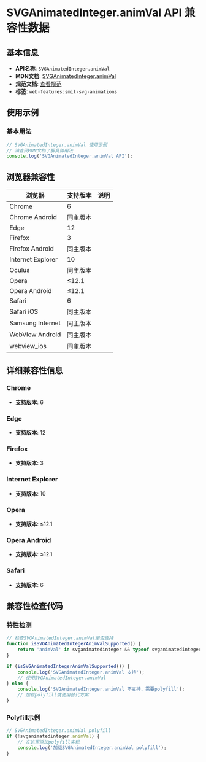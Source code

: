 # SVGAnimatedInteger.animVal API 兼容性数据

## 基本信息

- **API名称**: `SVGAnimatedInteger.animVal`
- **MDN文档**: [SVGAnimatedInteger.animVal](https://developer.mozilla.org/docs/Web/API/SVGAnimatedInteger/animVal)
- **规范文档**: [查看规范](https://svgwg.org/svg2-draft/types.html#__svg__SVGAnimatedInteger__animVal)
- **标签**: `web-features:smil-svg-animations`

## 使用示例

### 基本用法

```javascript
// SVGAnimatedInteger.animVal 使用示例
// 请查阅MDN文档了解具体用法
console.log('SVGAnimatedInteger.animVal API');
```

## 浏览器兼容性

| 浏览器 | 支持版本 | 说明 |
|--------|----------|------|
| Chrome | 6 |  |
| Chrome Android | 同主版本 |  |
| Edge | 12 |  |
| Firefox | 3 |  |
| Firefox Android | 同主版本 |  |
| Internet Explorer | 10 |  |
| Oculus | 同主版本 |  |
| Opera | ≤12.1 |  |
| Opera Android | ≤12.1 |  |
| Safari | 6 |  |
| Safari iOS | 同主版本 |  |
| Samsung Internet | 同主版本 |  |
| WebView Android | 同主版本 |  |
| webview_ios | 同主版本 |  |

## 详细兼容性信息

### Chrome

- **支持版本**: 6

### Edge

- **支持版本**: 12

### Firefox

- **支持版本**: 3

### Internet Explorer

- **支持版本**: 10

### Opera

- **支持版本**: ≤12.1

### Opera Android

- **支持版本**: ≤12.1

### Safari

- **支持版本**: 6

## 兼容性检查代码

### 特性检测

```javascript
// 检查SVGAnimatedInteger.animVal是否支持
function isSVGAnimatedIntegerAnimValSupported() {
    return 'animVal' in svganimatedinteger && typeof svganimatedinteger.animVal === 'function';
}

if (isSVGAnimatedIntegerAnimValSupported()) {
    console.log('SVGAnimatedInteger.animVal 支持');
    // 使用SVGAnimatedInteger.animVal
} else {
    console.log('SVGAnimatedInteger.animVal 不支持，需要polyfill');
    // 加载polyfill或使用替代方案
}
```

### Polyfill示例

```javascript
// SVGAnimatedInteger.animVal polyfill
if (!svganimatedinteger.animVal) {
    // 在这里添加polyfill实现
    console.log('加载SVGAnimatedInteger.animVal polyfill');
}
```

